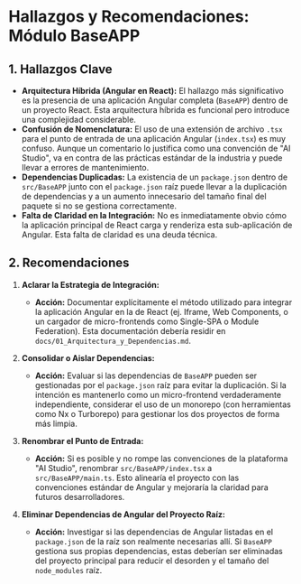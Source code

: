 # Hallazgos y Recomendaciones: Módulo BaseAPP

## 1. Hallazgos Clave

- **Arquitectura Híbrida (Angular en React):** El hallazgo más significativo es la presencia de una aplicación Angular completa (`BaseAPP`) dentro de un proyecto React. Esta arquitectura híbrida es funcional pero introduce una complejidad considerable.
- **Confusión de Nomenclatura:** El uso de una extensión de archivo `.tsx` para el punto de entrada de una aplicación Angular (`index.tsx`) es muy confuso. Aunque un comentario lo justifica como una convención de "AI Studio", va en contra de las prácticas estándar de la industria y puede llevar a errores de mantenimiento.
- **Dependencias Duplicadas:** La existencia de un `package.json` dentro de `src/BaseAPP` junto con el `package.json` raíz puede llevar a la duplicación de dependencias y a un aumento innecesario del tamaño final del paquete si no se gestiona correctamente.
- **Falta de Claridad en la Integración:** No es inmediatamente obvio cómo la aplicación principal de React carga y renderiza esta sub-aplicación de Angular. Esta falta de claridad es una deuda técnica.

## 2. Recomendaciones

1.  **Aclarar la Estrategia de Integración:**
    *   **Acción:** Documentar explícitamente el método utilizado para integrar la aplicación Angular en la de React (ej. Iframe, Web Components, o un cargador de micro-frontends como Single-SPA o Module Federation). Esta documentación debería residir en `docs/01_Arquitectura_y_Dependencias.md`.

2.  **Consolidar o Aislar Dependencias:**
    *   **Acción:** Evaluar si las dependencias de `BaseAPP` pueden ser gestionadas por el `package.json` raíz para evitar la duplicación. Si la intención es mantenerlo como un micro-frontend verdaderamente independiente, considerar el uso de un monorepo (con herramientas como Nx o Turborepo) para gestionar los dos proyectos de forma más limpia.

3.  **Renombrar el Punto de Entrada:**
    *   **Acción:** Si es posible y no rompe las convenciones de la plataforma "AI Studio", renombrar `src/BaseAPP/index.tsx` a `src/BaseAPP/main.ts`. Esto alinearía el proyecto con las convenciones estándar de Angular y mejoraría la claridad para futuros desarrolladores.

4.  **Eliminar Dependencias de Angular del Proyecto Raíz:**
    *   **Acción:** Investigar si las dependencias de Angular listadas en el `package.json` de la raíz son realmente necesarias allí. Si `BaseAPP` gestiona sus propias dependencias, estas deberían ser eliminadas del proyecto principal para reducir el desorden y el tamaño del `node_modules` raíz.